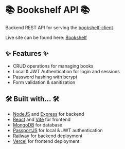 # 📚 Bookshelf API 📚

Backend REST API for serving the [bookshelf-client](https://github.com/hwhuang27/bookshelf-client).

Live site can be found here: [Bookshelf](bookshelf-client-eight.vercel.app)

## ✨ Features ✨

- CRUD operations for managing books
- Local & JWT Authentication for login and sessions
- Password hashing with bcrypt
- Form validation & sanitization

## 🛠️ Built with... 🛠️

- [NodeJS](https://nodejs.org/en) and [Express](https://expressjs.com/) for backend
- [React](https://react.dev/) and [Vite](https://vitejs.dev/) for frontend
- [MongoDB](https://www.mongodb.com/) for database
- [PassportJS](https://www.passportjs.org/) for local & JWT authentication
- [Railway](https://railway.app/) for backend deployment
- [Vercel](https://vercel.com/) for frontend deployment
